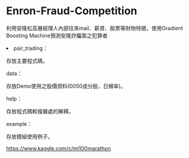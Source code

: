 # Enron-Fraud-Competition

利用安隆松高層經理人內部往來mail、薪資、股票等財物特徵，使用Gradient Boosting Machine預測安隆詐騙案之犯罪者

<li>pair_trading：</li>

存放主要程式碼。

data：

存放Demo使用之股價資料(0050成分股，日頻率)。

help：

存放程式碼較複雜處的解釋。

example：

存放模組使用例子。

https://www.kaggle.com/c/ml100marathon
